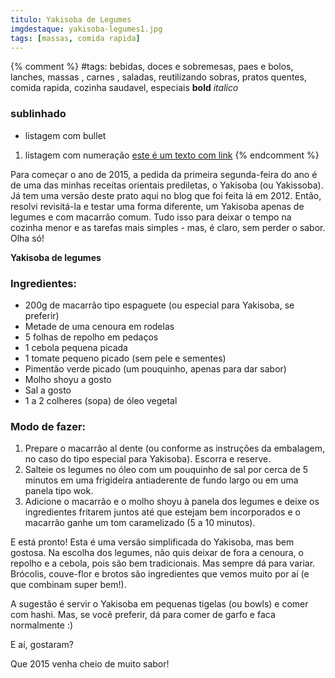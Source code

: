 ```yaml
---
titulo: Yakisoba de Legumes
imgdestaque: yakisoba-legumes1.jpg
tags: [massas, comida rapida]
---
```

{% comment %}
#tags: bebidas, doces e sobremesas, paes e bolos, lanches, massas , carnes , saladas, reutilizando sobras, pratos quentes, comida rapida, cozinha saudavel, especiais
**bold**
*italico*
### sublinhado
* listagem com bullet
1. listagem com numeração
[este é um texto com link](https://www.enderecodolink.com)
{% endcomment %}

Para começar o ano de 2015, a pedida da primeira segunda-feira do ano é de uma das minhas receitas orientais prediletas, o Yakisoba (ou Yakissoba). Já tem uma versão deste prato aqui no blog que foi feita lá em 2012. Então, resolvi revisitá-la e testar uma forma diferente, um Yakisoba apenas de legumes e com macarrão comum. Tudo isso para deixar o tempo na cozinha menor e as tarefas mais simples - mas, é claro, sem perder o sabor. Olha só!

**Yakisoba de legumes**

### Ingredientes:

* 200g de macarrão tipo espaguete (ou especial para Yakisoba, se preferir)
* Metade de uma cenoura em rodelas 
* 5 folhas de repolho em pedaços
* 1 cebola pequena picada
* 1 tomate pequeno picado (sem pele e sementes)
* Pimentão verde picado (um pouquinho, apenas para dar sabor)
* Molho shoyu a gosto
* Sal a gosto
* 1 a 2 colheres (sopa) de óleo vegetal

### Modo de fazer:

1. Prepare o macarrão al dente (ou conforme as instruções da embalagem, no caso do tipo especial para Yakisoba). Escorra e reserve.
2. Salteie os legumes no óleo com um pouquinho de sal por cerca de 5 minutos em uma frigideira antiaderente de fundo largo ou em uma panela tipo wok.
3. Adicione o macarrão e o molho shoyu à panela dos legumes e deixe os ingredientes fritarem juntos até que estejam bem incorporados e o macarrão ganhe um tom caramelizado (5 a 10 minutos).

E está pronto! Esta é uma versão simplificada do Yakisoba, mas bem gostosa. Na escolha dos legumes, não quis deixar de fora a cenoura, o repolho e a cebola, pois são bem tradicionais. Mas sempre dá para variar. Brócolis, couve-flor e brotos são ingredientes que vemos muito por aí (e que combinam super bem!). 

A sugestão é servir o Yakisoba em pequenas tigelas (ou bowls) e comer com hashi. Mas, se você preferir, dá para comer de garfo e faca normalmente :)

E aí, gostaram?

Que 2015 venha cheio de muito sabor!